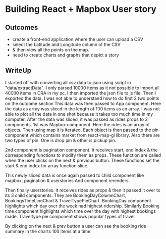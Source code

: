 # Building React + Mapbox User story

## Outcomes

- create a front-end application where the user can upload a CSV
- select the Latitude and Longitude column of the CSV
- & then view all the points on the map.
- need to create charts and graphs that depict a story

## WriteUp

I started off with converting all csv data to json using script in "data/extractData".
I only parsed 10000 items as it not possible to import all 40000 items in CRA in my pc.
I then imported the json file to js file. Then I exported the data.
I was not able to understand how to do first 2 two points on the outcome section
This data was then passed to App component.
Here the data as array was sliced in the length of 100 items as an array.
I was not able to plot all the data in one shot because it takes too much time in my computer.
After the data was sliced, it was passed as rides props to 3 components.
1st was Mapbox component. Here the rides is an array of objects. Then using map it is iterated.
Each object is then passed to the pin component which contains market from react-map-gl library.
Also there are two types of pin. One is drop pin & other is pickup pin.

2nd component is pagination component. It receives start, end index & the corresponding functions to
modify them as props. These function are called when the user clicks on the next & previous button.
These functions set the start & end index for array function slice.

This newly sliced data is once again passed to child component like mapbox, pagination & userstories
And component rerenders.

Then finally userstories. It receives rides as props & then it passed it over to its 3 child components.
They are BookingDayColumnChart, BookingsTimeLineChart & TravelTypePieChart.
BookingDay component highlights which day over the week had highest ridership.
Similarly Booking time component highlights which time over the day with highest bookings made.
Traveltype pie component shows popular types of travel. 

By clicking on the next & prev button a user can see the booking ride summary in the charts 100 items at a time.
